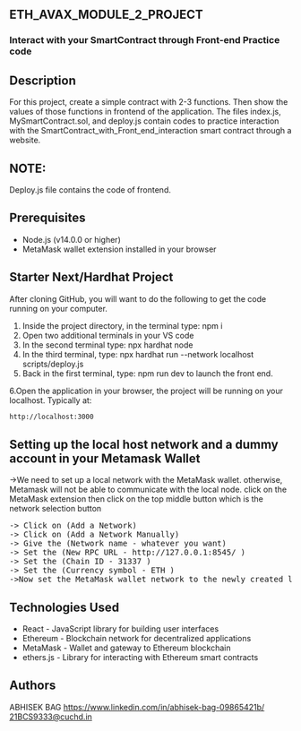 
## ETH_AVAX_MODULE_2_PROJECT

### Interact with your SmartContract through Front-end Practice code


## Description

For this project, create a simple contract with 2-3 functions. Then show the values of those functions in frontend of the application.
The files index.js, MySmartContract.sol, and deploy.js contain codes to practice interaction with the SmartContract_with_Front_end_interaction smart contract through a website.

## NOTE: 
Deploy.js file contains the code of frontend.

## Prerequisites

- Node.js (v14.0.0 or higher)
- MetaMask wallet extension installed in your browser
  

## Starter Next/Hardhat Project

After cloning GitHub, you will want to do the following to get the code running on your computer.

1. Inside the project directory, in the terminal type:  npm i
2. Open two additional terminals in your VS code
3. In the second terminal type: npx hardhat node
4. In the third terminal, type:  npx hardhat run --network localhost scripts/deploy.js 
5. Back in the first terminal, type:  npm run dev  to launch the front end.

6.Open the application in your browser, the project will be running on your localhost. Typically at:

```bash
http://localhost:3000
```

## Setting up the local host network and a dummy account in your Metamask Wallet


->We need to set up a local network with the MetaMask wallet. otherwise, Metamask will not be able to communicate with the local node. click on the MetaMask extension then click on the top middle button which is the network selection button
<pre>
-> Click on (Add a Network)
-> Click on (Add a Network Manually)
-> Give the (Network name - whatever you want)
-> Set the (New RPC URL - http://127.0.0.1:8545/ )
-> Set the (Chain ID - 31337 )
-> Set the (Currency symbol - ETH )
->Now set the MetaMask wallet network to the newly created local network</pre>

## Technologies Used

- React - JavaScript library for building user interfaces
- Ethereum - Blockchain network for decentralized applications
- MetaMask - Wallet and gateway to Ethereum blockchain
- ethers.js - Library for interacting with Ethereum smart contracts

## Authors

ABHISEK BAG
https://www.linkedin.com/in/abhisek-bag-09865421b/
21BCS9333@cuchd.in

